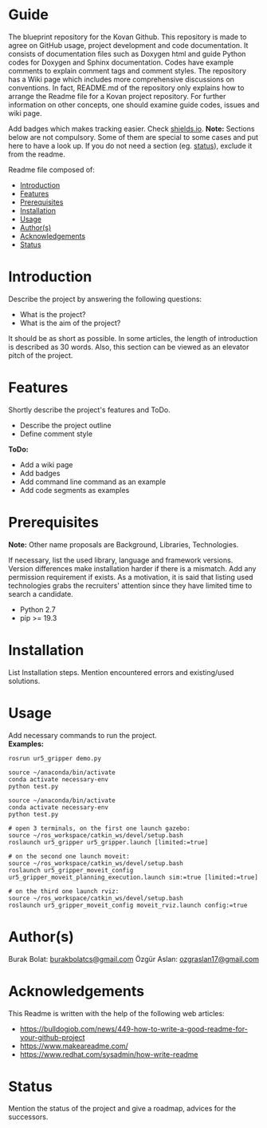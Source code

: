 # Guide
The blueprint repository for the Kovan Github. This repository is made to agree on GitHub usage, project development and code documentation. It consists of documentation files such as Doxygen html and guide Python codes for Doxygen and Sphinx documentation. Codes have example comments to explain comment tags and comment styles. The repository has a Wiki page which includes more comprehensive discussions on conventions. In fact, README.md of the repository only explains how to arrange the Readme file for a Kovan project repository. For further information on other concepts, one should examine guide codes, issues and wiki page. 

Add badges which makes tracking easier. Check [shields.io](https://shields.io/).
**Note:** Sections below are not compulsory. Some of them are special to some cases and put here to have a look up. If you do not need a section (eg. [status](#status)), exclude it from the readme.

Readme file composed of:
* [Introduction](#introduction)
* [Features](#features)
* [Prerequisites](#prerequisites)
* [Installation](#installation)
* [Usage](#usage)
* [Author(s)](#authors)
* [Acknowledgements](#acknowledgements)
* [Status](#status)

# Introduction

Describe the project by answering the following questions:
* What is the project?
* What is the aim of the project?

It should be as short as possible. In some articles, the length of introduction is described as 30 words. Also, this section can be viewed as an elevator pitch of the project.

# Features

Shortly describe the project's features and ToDo.

* Describe the project outline
* Define comment style

**ToDo:**
* Add a wiki page
* Add badges
* Add command line command as an example
* Add code segments as examples

# Prerequisites

**Note:** Other name proposals are Background, Libraries, Technologies.

If necessary, list the used library, language and framework versions. Version differences make installation harder if there is a mismatch. Add any permission requirement if exists. As a motivation, it is said that listing used technologies grabs the recruiters' attention since they have limited time to search a candidate.

* Python 2.7
* pip >= 19.3

# Installation

List Installation steps. Mention encountered errors and existing/used solutions. 

# Usage

Add necessary commands to run the project.  
**Examples:**
```
rosrun ur5_gripper demo.py
```
```
source ~/anaconda/bin/activate
conda activate necessary-env
python test.py
```
```
source ~/anaconda/bin/activate
conda activate necessary-env
python test.py
```
```
# open 3 terminals, on the first one launch gazebo:
source ~/ros_workspace/catkin_ws/devel/setup.bash
roslaunch ur5_gripper ur5_gripper.launch [limited:=true]

# on the second one launch moveit:
source ~/ros_workspace/catkin_ws/devel/setup.bash
roslaunch ur5_gripper_moveit_config ur5_gripper_moveit_planning_execution.launch sim:=true [limited:=true]

# on the third one launch rviz:
source ~/ros_workspace/catkin_ws/devel/setup.bash
roslaunch ur5_gripper_moveit_config moveit_rviz.launch config:=true
```
# Author(s)

Burak Bolat: burakbolatcs@gmail.com
Özgür Aslan: ozgraslan17@gmail.com

# Acknowledgements

This Readme is written with the help of the following web articles:
* https://bulldogjob.com/news/449-how-to-write-a-good-readme-for-your-github-project
* https://www.makeareadme.com/
* https://www.redhat.com/sysadmin/how-write-readme

# Status

Mention the status of the project and give a roadmap, advices for the successors.
